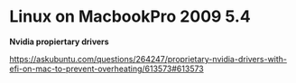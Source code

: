 # Linux on MacbookPro 2009 5.4

**Nvidia propiertary drivers**

https://askubuntu.com/questions/264247/proprietary-nvidia-drivers-with-efi-on-mac-to-prevent-overheating/613573#613573